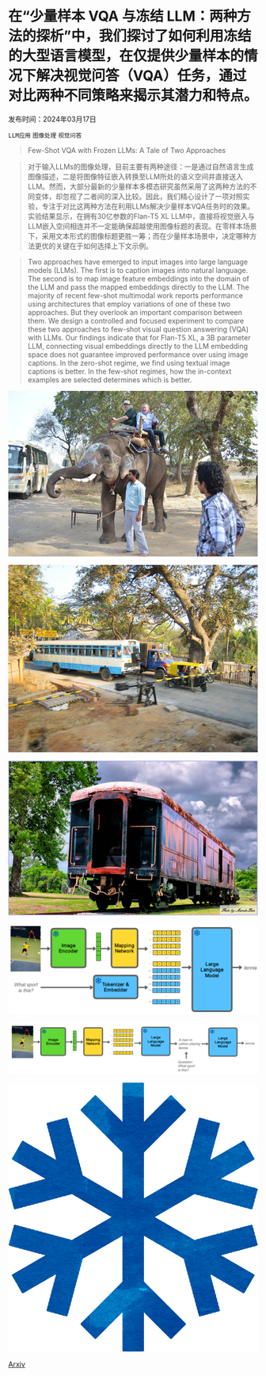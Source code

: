 # 在“少量样本 VQA 与冻结 LLM：两种方法的探析”中，我们探讨了如何利用冻结的大型语言模型，在仅提供少量样本的情况下解决视觉问答（VQA）任务，通过对比两种不同策略来揭示其潜力和特点。

发布时间：2024年03月17日

`LLM应用` `图像处理` `视觉问答`

> Few-Shot VQA with Frozen LLMs: A Tale of Two Approaches

> 对于输入LLMs的图像处理，目前主要有两种途径：一是通过自然语言生成图像描述，二是将图像特征嵌入转换至LLM所处的语义空间并直接送入LLM。然而，大部分最新的少量样本多模态研究虽然采用了这两种方法的不同变体，却忽视了二者间的深入比较。因此，我们精心设计了一项对照实验，专注于对比这两种方法在利用LLMs解决少量样本VQA任务时的效果。实验结果显示，在拥有30亿参数的Flan-T5 XL LLM中，直接将视觉嵌入与LLM嵌入空间相连并不一定能确保超越使用图像标题的表现。在零样本场景下，采用文本形式的图像标题更胜一筹；而在少量样本场景中，决定哪种方法更优的关键在于如何选择上下文示例。

> Two approaches have emerged to input images into large language models (LLMs). The first is to caption images into natural language. The second is to map image feature embeddings into the domain of the LLM and pass the mapped embeddings directly to the LLM. The majority of recent few-shot multimodal work reports performance using architectures that employ variations of one of these two approaches. But they overlook an important comparison between them. We design a controlled and focused experiment to compare these two approaches to few-shot visual question answering (VQA) with LLMs. Our findings indicate that for Flan-T5 XL, a 3B parameter LLM, connecting visual embeddings directly to the LLM embedding space does not guarantee improved performance over using image captions. In the zero-shot regime, we find using textual image captions is better. In the few-shot regimes, how the in-context examples are selected determines which is better.

![在“少量样本 VQA 与冻结 LLM：两种方法的探析”中，我们探讨了如何利用冻结的大型语言模型，在仅提供少量样本的情况下解决视觉问答（VQA）任务，通过对比两种不同策略来揭示其潜力和特点。](../../../paper_images/2403.11317/vqa_0.jpg)

![在“少量样本 VQA 与冻结 LLM：两种方法的探析”中，我们探讨了如何利用冻结的大型语言模型，在仅提供少量样本的情况下解决视觉问答（VQA）任务，通过对比两种不同策略来揭示其潜力和特点。](../../../paper_images/2403.11317/vqa_1.jpg)

![在“少量样本 VQA 与冻结 LLM：两种方法的探析”中，我们探讨了如何利用冻结的大型语言模型，在仅提供少量样本的情况下解决视觉问答（VQA）任务，通过对比两种不同策略来揭示其潜力和特点。](../../../paper_images/2403.11317/vqa_2.jpg)

![在“少量样本 VQA 与冻结 LLM：两种方法的探析”中，我们探讨了如何利用冻结的大型语言模型，在仅提供少量样本的情况下解决视觉问答（VQA）任务，通过对比两种不同策略来揭示其潜力和特点。](../../../paper_images/2403.11317/embedding-based.png)

![在“少量样本 VQA 与冻结 LLM：两种方法的探析”中，我们探讨了如何利用冻结的大型语言模型，在仅提供少量样本的情况下解决视觉问答（VQA）任务，通过对比两种不同策略来揭示其潜力和特点。](../../../paper_images/2403.11317/caption-based.png)

![在“少量样本 VQA 与冻结 LLM：两种方法的探析”中，我们探讨了如何利用冻结的大型语言模型，在仅提供少量样本的情况下解决视觉问答（VQA）任务，通过对比两种不同策略来揭示其潜力和特点。](../../../paper_images/2403.11317/snowflake.png)

[Arxiv](https://arxiv.org/abs/2403.11317)